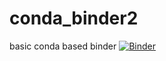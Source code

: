 # conda_binder2
basic conda based binder
[![Binder](https://mybinder.org/badge_logo.svg)](https://mybinder.org/v2/gh/mksuha/conda_binder2/tree/py37_r353/HEAD)
